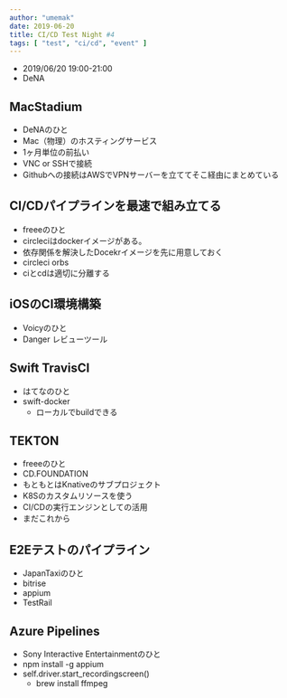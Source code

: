 ```yaml
---
author: "umemak"
date: 2019-06-20
title: CI/CD Test Night #4
tags: [ "test", "ci/cd", "event" ]
---
```


* 2019/06/20 19:00-21:00
* DeNA

## MacStadium
* DeNAのひと
* Mac（物理）のホスティングサービス
* 1ヶ月単位の前払い
* VNC or SSHで接続
* Githubへの接続はAWSでVPNサーバーを立ててそこ経由にまとめている

## CI/CDパイプラインを最速で組み立てる
* freeeのひと
* circleciはdockerイメージがある。
* 依存関係を解決したDocekrイメージを先に用意しておく
* circleci orbs
* ciとcdは適切に分離する

## iOSのCI環境構築
* Voicyのひと
* Danger レビューツール

## Swift TravisCI
* はてなのひと
* swift-docker
  - ローカルでbuildできる

## TEKTON
* freeeのひと
* CD.FOUNDATION
* もともとはKnativeのサブプロジェクト
* K8Sのカスタムリソースを使う
* CI/CDの実行エンジンとしての活用
* まだこれから

## E2Eテストのパイプライン
* JapanTaxiのひと
* bitrise
* appium
* TestRail

## Azure Pipelines
* Sony Interactive Entertainmentのひと
* npm install -g appium
* self.driver.start_recordingscreen()
  - brew install ffmpeg





